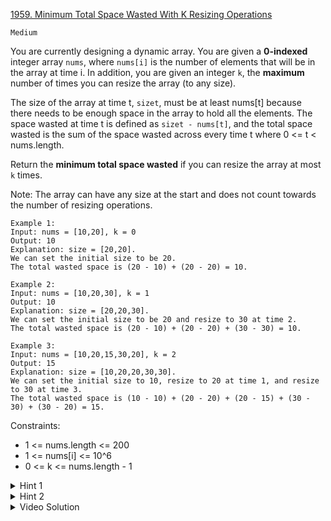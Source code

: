 [1959. Minimum Total Space Wasted With K Resizing Operations](https://leetcode.com/problems/minimum-total-space-wasted-with-k-resizing-operations/)

`Medium`

You are currently designing a dynamic array. You are given a **0-indexed** integer array `nums`, where `nums[i]` is the number of elements that will be in the array at time i. In addition, you are given an integer `k`, the **maximum** number of times you can resize the array (to any size).

The size of the array at time t, `sizet`, must be at least nums[t] because there needs to be enough space in the array to hold all the elements. The space wasted at time t is defined as `sizet - nums[t]`, and the total space wasted is the sum of the space wasted across every time t where 0 <= t < nums.length.

Return the **minimum total space wasted** if you can resize the array at most `k` times.

Note: The array can have any size at the start and does not count towards the number of resizing operations.

```
Example 1:
Input: nums = [10,20], k = 0
Output: 10
Explanation: size = [20,20].
We can set the initial size to be 20.
The total wasted space is (20 - 10) + (20 - 20) = 10.

Example 2:
Input: nums = [10,20,30], k = 1
Output: 10
Explanation: size = [20,20,30].
We can set the initial size to be 20 and resize to 30 at time 2. 
The total wasted space is (20 - 10) + (20 - 20) + (30 - 30) = 10.

Example 3:
Input: nums = [10,20,15,30,20], k = 2
Output: 15
Explanation: size = [10,20,20,30,30].
We can set the initial size to 10, resize to 20 at time 1, and resize to 30 at time 3.
The total wasted space is (10 - 10) + (20 - 20) + (20 - 15) + (30 - 30) + (30 - 20) = 15.
``` 

Constraints:

- 1 <= nums.length <= 200
- 1 <= nums[i] <= 10^6
- 0 <= k <= nums.length - 1

<details>
<summary>Hint 1</summary>

Given a range, how can you find the minimum waste if you can't perform any resize operations?

</details>

<details>
<summary>Hint 2</summary>

Can we build our solution using dynamic programming using the current index and the number of resizing operations performed as the states?

</details>

<details>
<summary>Video Solution</summary>

[HuifengGuan](https://www.youtube.com/watch?v=R0Lk96dxRkg&ab_channel=HuifengGuan)
</details>
